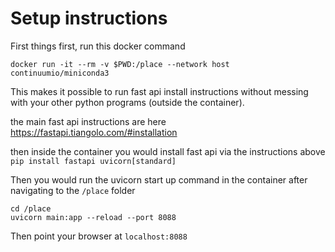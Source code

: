 # Setup instructions
First things first, run this docker command

`docker run -it --rm -v $PWD:/place --network host continuumio/miniconda3`

This makes it possible to run fast api install instructions without messing with your other python programs (outside the container). 


the main fast api instructions are here
https://fastapi.tiangolo.com/#installation

then inside the container you would install fast api via the instructions above
`pip install fastapi uvicorn[standard]`

Then you would run the uvicorn start up command in the container after navigating to the `/place` folder
```
cd /place
uvicorn main:app --reload --port 8088
```

Then point your browser at `localhost:8088` 
